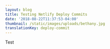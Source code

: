 ```yaml
---
layout: blog
title: Testing Netlify Deploy Commits
date: '2018-08-22T11:37:53-04:00'
thumbnail: /static/images/uploads/bethany.jpg
translationKey: deploy-commit
---
```

Test
